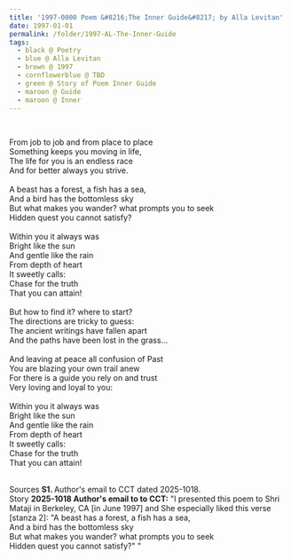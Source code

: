 ```yaml
---
title: '1997-0000 Poem &#8216;The Inner Guide&#8217; by Alla Levitan'
date: 1997-01-01
permalink: /folder/1997-AL-The-Inner-Guide
tags:
  - black @ Poetry
  - blue @ Alla Levitan
  - brown @ 1997
  - cornflowerblue @ TBD
  - green @ Story of Poem Inner Guide
  - maroon @ Guide
  - maroon @ Inner
---
```


<br>

<p>
From job to job and from place to place<br>
Something keeps you moving in life,<br>
The life for you is an endless race<br>
And for better always you strive.<br>
<br> 
A beast has a forest, a fish has a sea,<br>
And a bird has the bottomless sky<br>
But what makes you wander? what prompts you to seek<br>
Hidden quest you cannot satisfy?<br>
<br> 
Within you it always was<br>
Bright like the sun<br>
And gentle like the rain<br>
From depth of heart<br>
It sweetly calls:<br>
Chase for the truth<br>
That you can attain!<br>
<br> 
But how to find it? where to start?<br>
The directions are tricky to guess:<br>
The ancient writings have fallen apart<br>
And the paths have been lost in the grass...<br>
<br> 
And leaving at peace all confusion of Past<br>
You are blazing your own trail anew<br>
For there is a guide you rely on and trust<br>
Very loving and loyal to you:<br>
<br> 
Within you it always was<br>
Bright like the sun<br>
And gentle like the rain<br>
From depth of heart<br>
It sweetly calls:<br>
Chase for the truth<br>
That you can attain!<br>
</p>

<br>

<wave-list>
<list-title color="DarkSeaGreen" width="40">Sources</list-title>
  <list-item color="BlanchedAlmond"  width="280"><b>S1. </b> Author's email to CCT dated 2025-1018.</list-item>
</wave-list>

<br>

<wave-list>
<list-title color="DarkSeaGreen" width="25">Story</list-title>
  <list-item color="BlanchedAlmond"  width="280"><b>2025-1018 Author's email to to CCT:</b> "I presented this poem to Shri Mataji in Berkeley, CA [in June 1997] and She especially liked this verse [stanza 2]: "A beast has a forest, a fish has a sea,<br>
And a bird has the bottomless sky<br>
But what makes you wander? what prompts you to seek<br>
Hidden quest you cannot satisfy?" "</list-item>
</wave-list>